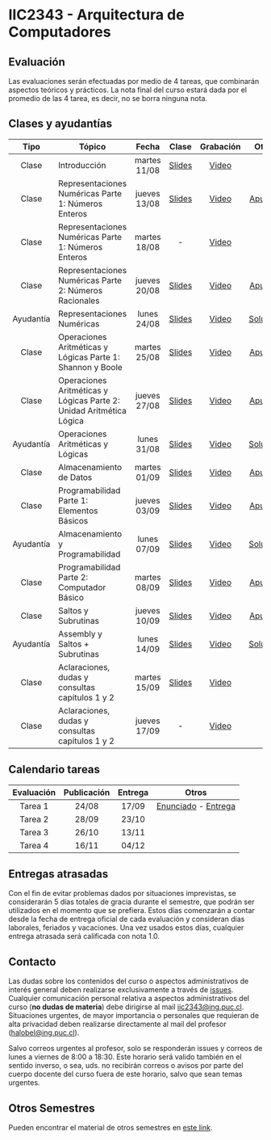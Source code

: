 # IIC2343 - Arquitectura de Computadores

## Evaluación

Las evaluaciones serán efectuadas por medio de 4 tareas, que combinarán aspectos teóricos y prácticos. La nota final del curso estará dada por el promedio de las 4 tarea, es decir, no se borra ninguna nota.


## Clases y ayudantías 
| Tipo  | Tópico                             | Fecha        | Clase  | Grabación | Otros |
| :-:   | -                                  | :-:          | :-:    | :-:  | :-:     |
| Clase | Introducción                       | martes 11/08 | [Slides](../../tree/master/Clases/01%20-%20Introducción.pdf) | [Video](https://youtu.be/WIzBjujk4to) | - |
| Clase | Representaciones Numéricas Parte 1: Números Enteros | jueves 13/08 | [Slides](../../tree/master/Clases/02%20-%20Representaciones%20Numéricas%20Parte%201%20-%20Números%20Enteros.pdf) | [Video](https://youtu.be/JREAZXuTf3U) | [Apuntes](../../tree/master/Apuntes/Capítulo%201/01%20-%20Representaciones%20Numéricas%20Parte%201%20-%20Números%20Enteros.pdf) |
| Clase | Representaciones Numéricas Parte 1: Números Enteros | martes 18/08 | - | [Video](https://youtu.be/sMYqnbDDVwU) | - |
| Clase | Representaciones Numéricas Parte 2: Números Racionales | jueves 20/08 | [Slides](../../tree/master/Clases/03%20-%20Representaciones%20Numéricas%20Parte%202%20-%20Números%20Racionales.pdf) | [Video](https://youtu.be/YzCOso9_Ey4) | [Apuntes](../../tree/master/Apuntes/Capítulo%201/02%20-%20Representaciones%20Numéricas%20Parte%202%20-%20Números%20Racionales.pdf) |
| Ayudantía | Representaciones Numéricas | lunes 24/08 | [Slides](../../tree/master/Ayudantías/01%20-%20Representaciones%20Numéricas%20(Slides).pdf) | [Video](https://youtu.be/4NJJ4Y02Aiw) | [Solución](../../tree/master/Ayudantías/01%20-%20Representaciones%20Numéricas%20(Solución).pdf) |
| Clase | Operaciones Aritméticas y Lógicas Parte 1: Shannon y Boole | martes 25/08 | [Slides](../../tree/master/Clases/04%20-%20Operaciones%20Aritméticas%20y%20Lógicas%20Parte%201%20-%20Shannon%20y%20Boole.pdf) | [Video](https://youtu.be/HYI75aTMi44) | [Apuntes](../../tree/master/Apuntes/Capítulo%201/03%20-%20Operaciones%20Aritmeticas%20y%20Logicas.pdf) |
| Clase | Operaciones Aritméticas y Lógicas Parte 2: Unidad Aritmética Lógica | jueves 27/08 | [Slides](../../blob/master/Clases/05%20-%20Operaciones%20Aritméticas%20y%20Lógicas%20Parte%202%20-%20Unidad%20Aritmética%20Lógica.pdf) | [Video](https://youtu.be/O0E9m6toZFE) | [Apuntes](../../tree/master/Apuntes/Capítulo%201/03%20-%20Operaciones%20Aritmeticas%20y%20Logicas.pdf) |
| Ayudantía | Operaciones Aritméticas y Lógicas | lunes 31/08 | [Slides](../../blob/master/Ayudantías/02%20-%20Lógica%20Digital%20y%20Circuitos%20(Slides).pdf) | [Video](https://youtu.be/JsY7gE-Mizs) | [Solución](../../blob/master/Ayudantías/02%20-%20Lógica%20Digital%20y%20Circuitos%20(Solución).pdf) |
| Clase | Almacenamiento de Datos | martes 01/09 | [Slides](../../blob/master/Clases/06%20-%20Almacenamiento%20de%20Datos.pdf) | [Video](https://youtu.be/fB8K8o6Izbk) | [Apuntes](../../blob/master/Apuntes/Capítulo%201/04%20-%20Almacenamiento%20de%20datos.pdf) |
| Clase | Programabilidad Parte 1: Elementos Básicos | jueves 03/09 | [Slides](../../blob/master/Clases/07%20-%20Programabilidad%20Parte%201%20-%20Elementos%20Básicos.pdf) | [Video](https://youtu.be/XLywwEjZOT4) | [Apuntes](../../blob/master/Apuntes/Capítulo%202/4%20-%20Programabilidad.pdf) |
| Ayudantía | Almacenamiento y Programabilidad | lunes 07/09 | [Slides](../../blob/master/Ayudantías/03%20-%20Almacenamiento%20y%20Programabilidad%20(Slides).pdf) | [Video](https://youtu.be/NOxJwUUbKYs) | [Solución](../../blob/master/Ayudantías/03%20-%20Almacenamiento%20y%20Programabilidad%20(Solución).pdf) |
| Clase | Programabilidad Parte 2: Computador Básico | martes 08/09 | [Slides](../../blob/master/Clases/08%20-%20Programabilidad%20Parte%202%20-%20Computador%20Básico.pdf) | [Video](https://youtu.be/ZbTuFKO14SA) | [Apuntes](../../blob/master/Apuntes/Capítulo%202/4%20-%20Programabilidad.pdf) |
| Clase | Saltos y Subrutinas | jueves 10/09 | [Slides](../../blob/master/Clases/09%20-%20Saltos%20y%20Subrutinas.pdf) | [Video](https://youtu.be/gWRmJ3GLp5I) | [Apuntes](../../blob/master/Apuntes/Capítulo%202/5%20-%20Saltos%20y%20Subrutinas.pdf) |
| Ayudantía | Assembly y Saltos + Subrutinas | lunes 14/09 | [Slides](../../blob/master/Ayudantías/04%20-%20Assembly%20y%20Saltos%20%2B%20Subrutinas%20(Slides).pdf) | [Video](https://youtu.be/G-V61x1DqXI) | [Solución](../../blob/master/Ayudantías/04%20-%20Assembly%20y%20Saltos%20%2B%20Subrutinas%20(Solución).pdf) |
| Clase | Aclaraciones, dudas y consultas capítulos 1 y 2 | martes 15/09 | [Slides](../../blob/master/Clases/10%20-%20Dudas%20y%20consultas%20capítulos%201%20y%202.pdf) | [Video](https://youtu.be/9JSaW63CTtg) | - |
| Clase | Aclaraciones, dudas y consultas capítulos 1 y 2 | jueves 17/09 | - | [Video](https://youtu.be/_7iy3r7Z-OA) | - |

## Calendario tareas
| Evaluación | Publicación | Entrega | Otros |
| :-:        | :-:         | :-:     | :-:       |
|Tarea 1     | 24/08       | 17/09   |[Enunciado](../../blob/master/Tareas/T1.pdf) - [Entrega](https://forms.gle/xDJr4ubbCa7YDpGU8)|
|Tarea 2     | 28/09       | 23/10   ||
|Tarea 3     | 26/10       | 13/11   ||
|Tarea 4     | 16/11       | 04/12   ||

## Entregas atrasadas
Con el fin de evitar problemas dados por situaciones imprevistas, se considerarán 5 días totales de gracia durante el semestre, que podrán ser utilizados en el momento que se prefiera. Estos días comenzarán a contar desde la fecha de entrega oficial de cada evaluación y consideran días laborales, feriados y vacaciones. Una vez usados estos días, cualquier entrega atrasada será calificada con nota 1.0.

## Contacto
Las dudas sobre los contenidos del curso o aspectos administrativos de interés general deben realizarse exclusivamente a través de [issues](../../issues). Cualquier comunicación personal relativa a aspectos administrativos del curso (**no dudas de materia**) debe dirigirse al mail [iic2343@ing.puc.cl](mailto:iic2343@ing.puc.cl). Situaciones urgentes, de mayor importancia o personales que requieran de alta privacidad deben realizarse directamente al mail del profesor ([halobel@ing.puc.cl](mailto:halobel@ing.puc.cl)).

Salvo correos urgentes al profesor, solo se responderán issues y correos de lunes a viernes de 8:00 a 18:30. Este horario será valido también en el sentido inverso, o sea, uds. no recibirán correos o avisos por parte del cuerpo docente del curso fuera de este horario, salvo que sean temas urgentes.

## Otros Semestres

Pueden encontrar el material de otros semestres en [este link](https://github.com/IIC2343/Syllabus-anteriores).
